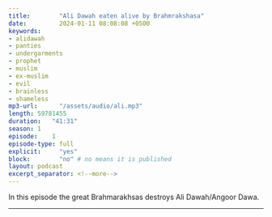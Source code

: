 ```yaml
---
title:        "Ali Dawah eaten alive by Brahmrakshasa"
date:         2024-01-11 08:08:08 +0500
keywords:
- alidawah
- panties
- undergarments
- prophet
- muslim
- ex-muslim
- evil
- brainless
- shameless
mp3-url:      "/assets/audio/ali.mp3"
length:	59781455
duration:	"41:31"
season:	1
episode:	1
episode-type: full
explicit:     "yes"
block:        "no" # no means it is published
layout: podcast
excerpt_separator: <!--more-->
---
```

In this episode the great Brahmarakhsas destroys Ali Dawah/Angoor Dawa.

---
